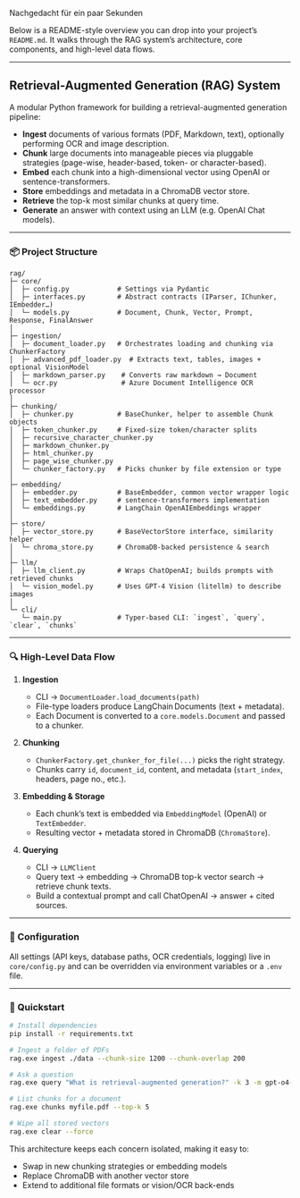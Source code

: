 Nachgedacht für ein paar Sekunden


Below is a README-style overview you can drop into your project’s `README.md`. It walks through the RAG system’s architecture, core components, and high-level data flows.

---

## Retrieval-Augmented Generation (RAG) System

A modular Python framework for building a retrieval-augmented generation pipeline:

* **Ingest** documents of various formats (PDF, Markdown, text), optionally performing OCR and image description.
* **Chunk** large documents into manageable pieces via pluggable strategies (page-wise, header-based, token- or character-based).
* **Embed** each chunk into a high-dimensional vector using OpenAI or sentence-transformers.
* **Store** embeddings and metadata in a ChromaDB vector store.
* **Retrieve** the top-k most similar chunks at query time.
* **Generate** an answer with context using an LLM (e.g. OpenAI Chat models).

---

### 📦 Project Structure

```
rag/  
├─ core/  
│  ├─ config.py            # Settings via Pydantic  
│  ├─ interfaces.py        # Abstract contracts (IParser, IChunker, IEmbedder…)  
│  └─ models.py            # Document, Chunk, Vector, Prompt, Response, FinalAnswer  
│  
├─ ingestion/  
│  ├─ document_loader.py   # Orchestrates loading and chunking via ChunkerFactory  
│  ├─ advanced_pdf_loader.py  # Extracts text, tables, images + optional VisionModel  
│  ├─ markdown_parser.py    # Converts raw markdown → Document  
│  └─ ocr.py                # Azure Document Intelligence OCR processor  
│  
├─ chunking/  
│  ├─ chunker.py           # BaseChunker, helper to assemble Chunk objects  
│  ├─ token_chunker.py     # Fixed-size token/character splits  
│  ├─ recursive_character_chunker.py  
│  ├─ markdown_chunker.py  
│  ├─ html_chunker.py  
│  ├─ page_wise_chunker.py  
│  └─ chunker_factory.py   # Picks chunker by file extension or type  
│  
├─ embedding/  
│  ├─ embedder.py          # BaseEmbedder, common vector wrapper logic  
│  ├─ text_embedder.py     # sentence-transformers implementation  
│  └─ embeddings.py        # LangChain OpenAIEmbeddings wrapper  
│  
├─ store/  
│  ├─ vector_store.py      # BaseVectorStore interface, similarity helper  
│  └─ chroma_store.py      # ChromaDB-backed persistence & search  
│  
├─ llm/  
│  ├─ llm_client.py        # Wraps ChatOpenAI; builds prompts with retrieved chunks  
│  └─ vision_model.py      # Uses GPT-4 Vision (litellm) to describe images  
│  
└─ cli/  
   └─ main.py              # Typer-based CLI: `ingest`, `query`, `clear`, `chunks`  
```

---

### 🔍 High-Level Data Flow

1. **Ingestion**

   * CLI → `DocumentLoader.load_documents(path)`
   * File-type loaders produce LangChain Documents (text + metadata).
   * Each Document is converted to a `core.models.Document` and passed to a chunker.

2. **Chunking**

   * `ChunkerFactory.get_chunker_for_file(...)` picks the right strategy.
   * Chunks carry `id`, `document_id`, content, and metadata (`start_index`, headers, page no., etc.).

3. **Embedding & Storage**

   * Each chunk’s text is embedded via `EmbeddingModel` (OpenAI) or `TextEmbedder`.
   * Resulting vector + metadata stored in ChromaDB (`ChromaStore`).

4. **Querying**

   * CLI → `LLMClient`
   * Query text → embedding → ChromaDB top-k vector search → retrieve chunk texts.
   * Build a contextual prompt and call ChatOpenAI → answer + cited sources.

---

### 🔧 Configuration

All settings (API keys, database paths, OCR credentials, logging) live in `core/config.py` and can be overridden via environment variables or a `.env` file.

---

### 🚀 Quickstart

```bash
# Install dependencies
pip install -r requirements.txt  

# Ingest a folder of PDFs
rag.exe ingest ./data --chunk-size 1200 --chunk-overlap 200

# Ask a question
rag.exe query "What is retrieval-augmented generation?" -k 3 -m gpt-o4-mini

# List chunks for a document
rag.exe chunks myfile.pdf --top-k 5

# Wipe all stored vectors
rag.exe clear --force
```

This architecture keeps each concern isolated, making it easy to:

* Swap in new chunking strategies or embedding models
* Replace ChromaDB with another vector store
* Extend to additional file formats or vision/OCR back-ends


